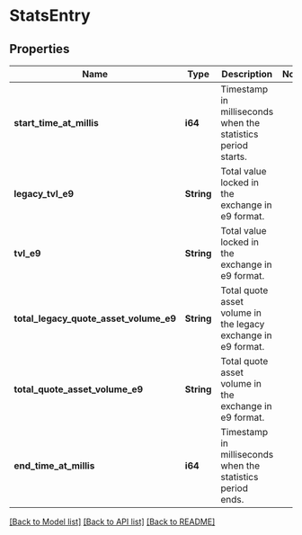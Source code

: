# StatsEntry

## Properties

Name | Type | Description | Notes
------------ | ------------- | ------------- | -------------
**start_time_at_millis** | **i64** | Timestamp in milliseconds when the statistics period starts. | 
**legacy_tvl_e9** | **String** | Total value locked in the exchange in e9 format. | 
**tvl_e9** | **String** | Total value locked in the exchange in e9 format. | 
**total_legacy_quote_asset_volume_e9** | **String** | Total quote asset volume in the legacy exchange in e9 format. | 
**total_quote_asset_volume_e9** | **String** | Total quote asset volume in the exchange in e9 format. | 
**end_time_at_millis** | **i64** | Timestamp in milliseconds when the statistics period ends. | 

[[Back to Model list]](../README.md#documentation-for-models) [[Back to API list]](../README.md#documentation-for-api-endpoints) [[Back to README]](../README.md)


